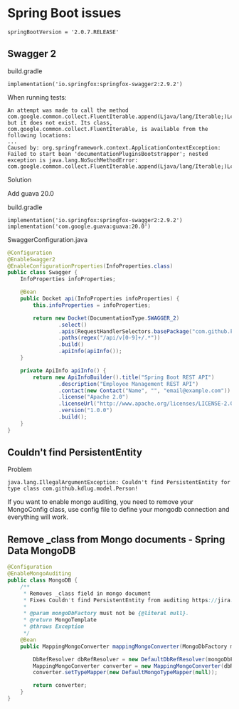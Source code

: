 # Spring Boot issues

```
springBootVersion = '2.0.7.RELEASE'
```

## Swagger 2

build.gradle
```
implementation('io.springfox:springfox-swagger2:2.9.2')
```

When running tests:

```console
An attempt was made to call the method com.google.common.collect.FluentIterable.append(Ljava/lang/Iterable;)Lcom/google/common/collect/FluentIterable; but it does not exist. Its class, com.google.common.collect.FluentIterable, is available from the following locations:
...
Caused by: org.springframework.context.ApplicationContextException: Failed to start bean 'documentationPluginsBootstrapper'; nested exception is java.lang.NoSuchMethodError: com.google.common.collect.FluentIterable.append(Ljava/lang/Iterable;)Lcom/google/common/collect/FluentIterable;
```

Solution

Add guava 20.0

build.gradle
```
implementation('io.springfox:springfox-swagger2:2.9.2')
implementation('com.google.guava:guava:20.0')
```

SwaggerConfiguration.java

```java
@Configuration
@EnableSwagger2
@EnableConfigurationProperties(InfoProperties.class)
public class Swagger {
    InfoProperties infoProperties;

    @Bean
    public Docket api(InfoProperties infoProperties) {
        this.infoProperties = infoProperties;

        return new Docket(DocumentationType.SWAGGER_2)
                .select()
                .apis(RequestHandlerSelectors.basePackage("com.github.kdlug.example))
                .paths(regex("/api/v[0-9]+/.*"))
                .build()
                .apiInfo(apiInfo());
    }

    private ApiInfo apiInfo() {
        return new ApiInfoBuilder().title("Spring Boot REST API")
                .description("Employee Management REST API")
                .contact(new Contact("Name", "", "email@example.com"))
                .license("Apache 2.0")
                .licenseUrl("http://www.apache.org/licenses/LICENSE-2.0.html")
                .version("1.0.0")
                .build();
    }
}
```
## Couldn't find PersistentEntity
Problem
```
java.lang.IllegalArgumentException: Couldn't find PersistentEntity for type class com.github.kdlug.model.Person!
```

If you want to enable mongo auditing, you need to remove your MongoConfig class, use config file to define your mongodb connection and everything will work.

## Remove _class from Mongo documents - Spring Data MongoDB

```java
@Configuration
@EnableMongoAuditing
public class MongoDB {
    /**
     * Removes _class field in mongo document
     * Fixes Couldn't find PersistentEntity from auditing https://jira.spring.io/browse/DATAMONGO-1999
     *
     * @param mongoDbFactory must not be {@literal null}.
     * @return MongoTemplate
     * @throws Exception
     */
    @Bean
    public MappingMongoConverter mappingMongoConverter(MongoDbFactory mongoDbFactory, MongoMappingContext mongoMappingContext) {

        DbRefResolver dbRefResolver = new DefaultDbRefResolver(mongoDbFactory);
        MappingMongoConverter converter = new MappingMongoConverter(dbRefResolver, mongoMappingContext);
        converter.setTypeMapper(new DefaultMongoTypeMapper(null));

        return converter;
    }
}
```

